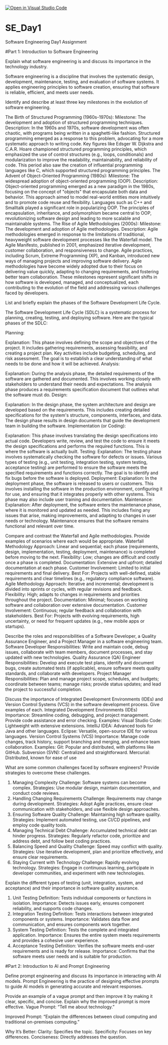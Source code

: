 [![Open in Visual Studio Code](https://classroom.github.com/assets/open-in-vscode-2e0aaae1b6195c2367325f4f02e2d04e9abb55f0b24a779b69b11b9e10269abc.svg)](https://classroom.github.com/online_ide?assignment_repo_id=15579681&assignment_repo_type=AssignmentRepo)
# SE_Day1
Software Engineering Day1 Assignment

#Part 1: Introduction to Software Engineering

Explain what software engineering is and discuss its importance in the technology industry.

Software engineering is a discipline that involves the systematic design, development, maintenance, testing, and evaluation of software systems. It applies engineering principles to software creation, ensuring that software is reliable, efficient, and meets user needs.


Identify and describe at least three key milestones in the evolution of software engineering.

The Birth of Structured Programming (1960s-1970s):
Milestone: The development and adoption of structured programming techniques.
Description: In the 1960s and 1970s, software development was often chaotic, with programs being written in a spaghetti-like fashion. Structured programming emerged as a response to this problem, advocating for a more systematic approach to writing code. Key figures like Edsger W. Dijkstra and C.A.R. Hoare championed structured programming principles, which emphasized the use of control structures (e.g., loops, conditionals) and modularization to improve the readability, maintainability, and reliability of code. This period also saw the creation of influential programming languages like C, which supported structured programming principles.
The Advent of Object-Oriented Programming (1980s):
Milestone: The widespread adoption of object-oriented programming (OOP).
Description: Object-oriented programming emerged as a new paradigm in the 1980s, focusing on the concept of "objects" that encapsulate both data and behavior. This approach aimed to model real-world entities more intuitively and to promote code reuse and flexibility. Languages such as C++ and Smalltalk played a significant role in popularizing OOP. The principles of encapsulation, inheritance, and polymorphism became central to OOP, revolutionizing software design and leading to more scalable and maintainable systems.
The Rise of Agile Methodologies (2000s):
Milestone: The development and adoption of Agile methodologies.
Description: Agile methodologies emerged in response to the limitations of traditional, heavyweight software development processes like the Waterfall model. The Agile Manifesto, published in 2001, emphasized iterative development, customer collaboration, and responsiveness to change. Agile practices, including Scrum, Extreme Programming (XP), and Kanban, introduced new ways of managing projects and improving software delivery. Agile methodologies have become widely adopted due to their focus on delivering value quickly, adapting to changing requirements, and fostering better team collaboration.
These milestones represent significant shifts in how software is developed, managed, and conceptualized, each contributing to the evolution of the field and addressing various challenges faced by developers.

List and briefly explain the phases of the Software Development Life Cycle.

The Software Development Life Cycle (SDLC) is a systematic process for planning, creating, testing, and deploying software. Here are the typical phases of the SDLC:

Planning:

Explanation: This phase involves defining the scope and objectives of the project. It includes gathering requirements, assessing feasibility, and creating a project plan. Key activities include budgeting, scheduling, and risk assessment. The goal is to establish a clear understanding of what needs to be done and how it will be achieved.
Analysis:

Explanation: During the analysis phase, the detailed requirements of the software are gathered and documented. This involves working closely with stakeholders to understand their needs and expectations. The analysis phase produces a requirements specification document that outlines what the software must do.
Design:

Explanation: In the design phase, the system architecture and design are developed based on the requirements. This includes creating detailed specifications for the system's structure, components, interfaces, and data. The design phase results in design documents that guide the development team in building the software.
Implementation (or Coding):

Explanation: This phase involves translating the design specifications into actual code. Developers write, review, and test the code to ensure it meets the design specifications and performs the required functions. This is where the software is actually built.
Testing:
Explanation: The testing phase involves systematically checking the software for defects or issues. Various types of testing (e.g., unit testing, integration testing, system testing, acceptance testing) are performed to ensure the software meets the specified requirements and functions correctly. The goal is to identify and fix bugs before the software is deployed.
Deployment:
Explanation: In the deployment phase, the software is released to users or customers. This involves installing the software in the production environment, configuring it for use, and ensuring that it integrates properly with other systems. This phase may also include user training and documentation.
Maintenance:
Explanation: After deployment, the software enters the maintenance phase, where it is monitored and updated as needed. This includes fixing any issues that arise, making improvements, and adapting to changes in user needs or technology. Maintenance ensures that the software remains functional and relevant over time.


Compare and contrast the Waterfall and Agile methodologies. Provide examples of scenarios where each would be appropriate.
Waterfall Methodology
Approach: Linear and sequential; each phase (requirements, design, implementation, testing, deployment, maintenance) is completed before moving to the next.
Flexibility: Low; changes are difficult and costly once a phase is completed.
Documentation: Extensive and upfront; detailed documentation at each phase.
Customer Involvement: Limited to initial requirements and final delivery.
Best For: Projects with well-defined, stable requirements and clear timelines (e.g., regulatory compliance software).
Agile Methodology
Approach: Iterative and incremental; development is divided into sprints or cycles, with regular revisions and feedback.
Flexibility: High; adapts to changes in requirements and priorities throughout the project.
Documentation: Minimal; focuses on working software and collaboration over extensive documentation.
Customer Involvement: Continuous; regular feedback and collaboration with stakeholders.
Best For: Projects with evolving requirements, high uncertainty, or need for frequent updates (e.g., new mobile apps or startups).


Describe the roles and responsibilities of a Software Developer, a Quality Assurance Engineer, and a Project Manager in a software engineering team.
Software Developer
Responsibilities: Write and maintain code, debug issues, collaborate with team members, document processes, and stay updated with new technologies.
Quality Assurance (QA) Engineer
Responsibilities: Develop and execute test plans, identify and document bugs, create automated tests (if applicable), ensure software meets quality standards, and collaborate with developers.
Project Manager
Responsibilities: Plan and manage project scope, schedules, and budgets; coordinate between teams; manage risks; provide status updates; and lead the project to successful completion.


Discuss the importance of Integrated Development Environments (IDEs) and Version Control Systems (VCS) in the software development process. Give examples of each.
Integrated Development Environments (IDEs)
Importance: Streamline coding, debugging, and project management. Provide code assistance and error checking.
Examples:
Visual Studio Code: Lightweight with extensive extensions.
IntelliJ IDEA: Advanced tools for Java and other languages.
Eclipse: Versatile, open-source IDE for various languages.
Version Control Systems (VCS)
Importance: Manage code changes, track history, support branching and merging, and enhance team collaboration.
Examples:
Git: Popular and distributed, with platforms like GitHub.
Subversion (SVN): Centralized and straightforward.
Mercurial: Distributed, known for ease of use

What are some common challenges faced by software engineers? Provide strategies to overcome these challenges.
1. Managing Complexity
Challenge: Software systems can become complex.
Strategies: Use modular design, maintain documentation, and conduct code reviews.
2. Handling Changing Requirements
Challenge: Requirements may change during development.
Strategies: Adopt Agile practices, ensure clear communication with stakeholders, and use flexible design approaches.
3. Ensuring Software Quality
Challenge: Maintaining high software quality.
Strategies: Implement automated testing, use CI/CD pipelines, and employ code quality tools.
4. Managing Technical Debt
Challenge: Accumulated technical debt can hinder progress.
Strategies: Regularly refactor code, prioritize and address debt, and follow best coding practices.
5. Balancing Speed and Quality
Challenge: Speed may conflict with quality.
Strategies: Use iterative development, plan and prioritize effectively, and ensure clear requirements.
6. Staying Current with Technology
Challenge: Rapidly evolving technology.
Strategies: Engage in continuous learning, participate in developer communities, and experiment with new technologies.


Explain the different types of testing (unit, integration, system, and acceptance) and their importance in software quality assurance.
1. Unit Testing
Definition: Tests individual components or functions in isolation.
Importance: Detects issues early, ensures component reliability, and supports code changes.
2. Integration Testing
Definition: Tests interactions between integrated components or systems.
Importance: Validates data flow and communication, and ensures components work together.
3. System Testing
Definition: Tests the complete and integrated application.
Importance: Ensures the entire system meets requirements and provides a cohesive user experience.
4. Acceptance Testing
Definition: Verifies the software meets end-user requirements and is ready for release.
Importance: Confirms that the software meets user needs and is suitable for production.

#Part 2: Introduction to AI and Prompt Engineering


Define prompt engineering and discuss its importance in interacting with AI models.
Prompt Engineering is the practice of designing effective prompts to guide AI models in generating accurate and relevant responses.


Provide an example of a vague prompt and then improve it by making it clear, specific, and concise. Explain why the improved prompt is more effective.
Vague Prompt:
“Tell me about technology.”

Improved Prompt:
“Explain the differences between cloud computing and traditional on-premises computing.”

Why It’s Better:
Clarity: Specifies the topic.
Specificity: Focuses on key differences.
Conciseness: Directly addresses the question.
